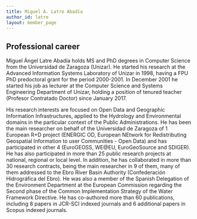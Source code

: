 ```yaml
---
title: Miguel Á. Latre Abadía
author_id: latre
layout: member_page
---
```


## Professional career

Miguel Ángel Latre Abadía holds MS and PhD degrees in Computer Science from the Universidad de Zaragoza (Unizar). He started his research at the Advanced Information Systems Laboratory of Unizar in 1998, having a FPU PhD predoctoral grant for the period 2000-2001. In December 2001 he started his job as lecturer at the Computer Science and Systems Engineering Department of Unizar, holding a position of tenured teacher (Profesor Contratado Doctor) since January 2017.

His research interests are focused on Open Data and Geographic Information Infrastructures, applied to the Hydrology and Environmental domains in the particular context of the Public Administrations.  He has been the main researcher on behalf of the Universidad  de Zaragoza of 1 European R+D project (ENERGIC OD, European NEtwork for Redistributing Geospatial Information to user Communities - Open Data) and has participated in other 4 (EuroGEOSS, WE@EU, EuroGeoSource and SDIGER). He has also participated in more than 25 public research projects at national, regional or local level. In addition, he has collaborated in more than 30 research contracts, being the main researcher in 9 of them, many of them addressed to the Ebro River Basin Authority (Confederación Hidrográfica del Ebro). He was also a member of the Spanish Delegation of the Environment Department at the European Commission regarding the Second phase of the Common Implementation Strategy of the Water Framework Directive.
He has co-authored more than 60 publications, including 8 papers in JCR-SCI indexed journals and 6 additional papers in Scopus indexed journals. 

